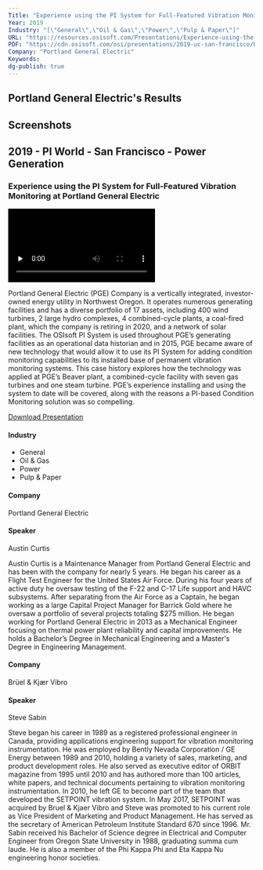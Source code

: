 ```yaml
---
Title: "Experience using the PI System for Full-Featured Vibration Monitoring at Portland General Electric"
Year: 2019
Industry: "[\"General\",\"Oil & Gas\",\"Power\",\"Pulp & Paper\"]"
URL: "https://resources.osisoft.com/Presentations/Experience-using-the-PI-System-for-Full-Featured-Vibration-Monitoring-at-Portland-General-Electric/"
PDF: "https://cdn.osisoft.com/osi/presentations/2019-uc-san-francisco/US19NA-D2PG02-PortlandGeneralElectric-Curtis-Experience-using-the-PI-System-for-Full-Featured.pdf?_ga=2.257673419.1929167743.1743491492-877513685.1741348354"
Company: "Portland General Electric"
Keywords:
dg-publish: true
---
```

## Portland General Electric's Results

## Screenshots

## 2019 - PI World - San Francisco - Power Generation

### Experience using the PI System for Full-Featured Vibration Monitoring at Portland General Electric

<video src="https://cdn.osisoft.com/osi/presentations/2019-uc-san-francisco/US19NA-D2PG02-PortlandGeneralElectric-Curtis-Experience-using-the-PI-System-for-Full-Featured.mp4" poster="https://cdn.osisoft.com/osi/presentations/2019-uc-san-francisco/US19NA-D2PG02-PortlandGeneralElectric-Curtis-Experience-using-the-PI-System-for-Full-Featured.jpg" id="ctl00_MainContent_ctl00_presVideo" class="embed-responsive-item" style="background-color: black; max-width: 640px; max-height: 360px" preload="none" controls="controls"></video>

Portland General Electric (PGE) Company is a vertically integrated, investor-owned energy utility in Northwest Oregon. It operates numerous generating facilities and has a diverse portfolio of 17 assets, including 400 wind turbines, 2 large hydro complexes, 4 combined-cycle plants, a coal-fired plant, which the company is retiring in 2020, and a network of solar facilities. The OSIsoft PI System is used throughout PGE’s generating facilities as an operational data historian and in 2015, PGE became aware of new technology that would allow it to use its PI System for adding condition monitoring capabilities to its installed base of permanent vibration monitoring systems. This case history explores how the technology was applied at PGE’s Beaver plant, a combined-cycle facility with seven gas turbines and one steam turbine. PGE’s experience installing and using the system to date will be covered, along with the reasons a PI-based Condition Monitoring solution was so compelling.

[Download Presentation](https://cdn.osisoft.com/osi/presentations/2019-uc-san-francisco/US19NA-D2PG02-PortlandGeneralElectric-Curtis-Experience-using-the-PI-System-for-Full-Featured.pdf?_ga=2.257673419.1929167743.1743491492-877513685.1741348354)

#### Industry

- General
- Oil & Gas
- Power
- Pulp & Paper

#### Company

Portland General Electric

#### Speaker

Austin Curtis

Austin Curtis is a Maintenance Manager from Portland General Electric and has been with the company for nearly 5 years. He began his career as a Flight Test Engineer for the United States Air Force. During his four years of active duty he oversaw testing of the F-22 and C-17 Life support and HAVC subsystems. After separating from the Air Force as a Captain, he began working as a large Capital Project Manager for Barrick Gold where he oversaw a portfolio of several projects totaling $275 million. He began working for Portland General Electric in 2013 as a Mechanical Engineer focusing on thermal power plant reliability and capital improvements. He holds a Bachelor’s Degree in Mechanical Engineering and a Master's Degree in Engineering Management.

#### Company

Brüel & Kjær Vibro

#### Speaker

Steve Sabin

Steve began his career in 1989 as a registered professional engineer in Canada, providing applications engineering support for vibration monitoring instrumentation. He was employed by Bently Nevada Corporation / GE Energy between 1989 and 2010, holding a variety of sales, marketing, and product development roles. He also served as executive editor of ORBIT magazine from 1995 until 2010 and has authored more than 100 articles, white papers, and technical documents pertaining to vibration monitoring instrumentation. In 2010, he left GE to become part of the team that developed the SETPOINT vibration system. In May 2017, SETPOINT was acquired by Bruel & Kjaer Vibro and Steve was promoted to his current role as Vice President of Marketing and Product Management. He has served as the secretary of American Petroleum Institute Standard 670 since 1996. Mr. Sabin received his Bachelor of Science degree in Electrical and Computer Engineer from Oregon State University in 1988, graduating summa cum laude. He is also a member of the Phi Kappa Phi and Eta Kappa Nu engineering honor societies.